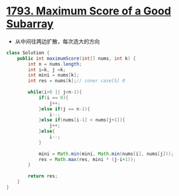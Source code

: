 # [1793. Maximum Score of a Good Subarray](https://leetcode.com/problems/maximum-score-of-a-good-subarray/)

* 从中间往两边扩散，每次选大的方向

```java
class Solution {
    public int maximumScore(int[] nums, int k) {
        int n = nums.length;
        int i=k, j =k;
        int mini = nums[k]; 
        int res = nums[k];// coner case[5] 0
        
        while(i>0 || j<n-1){
            if(i == 0){
                j++;
            }else if(j == n-1){
                i--;
            }else if(nums[i-1] < nums[j+1]){
                j++;
            }else{
                i--;
            }
            
            mini = Math.min(mini, Math.min(nums[i], nums[j]));
            res = Math.max(res, mini * (j-i+1));
        }
        
        return res;
    }
}

```
